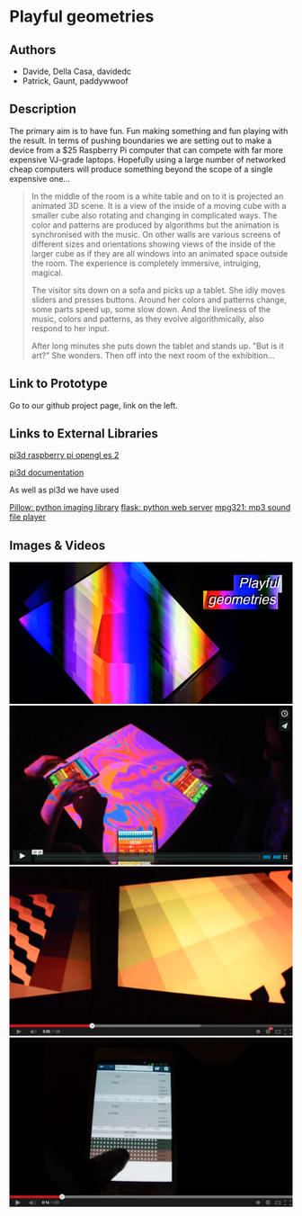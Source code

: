 # Playful geometries

## Authors
- Davide, Della Casa, davidedc
- Patrick, Gaunt, paddywwoof

## Description
The primary aim is to have fun. Fun making something and fun playing with
the result. In terms of pushing boundaries we are setting out to make a
device from a $25 Raspberry Pi computer that can compete with far more
expensive VJ-grade laptops. Hopefully using a large number of networked
cheap computers will produce something beyond the scope of a single
expensive one...

> In the middle of the room is a white table and on to it is projected an
> animated 3D scene. It is a view of the inside of a moving cube with a
> smaller cube also rotating and changing in complicated ways. The
> color and patterns are produced by algorithms but the animation is 
> synchronised with the music. On other walls are various screens of different
> sizes and orientations showing views of the inside of the larger cube as if
> they are all windows into an animated space outside the room. The experience
> is completely immersive, intruiging, magical.
>
> The visitor sits down on a sofa and picks up a tablet. She idly moves
> sliders and presses buttons. Around her colors and patterns change,
> some parts speed up, some slow down. And the liveliness of the music,
> colors and patterns, as they evolve algorithmically, also respond to
> her input.
>
> After long minutes she puts down the tablet and stands up. "But is it art?"
> She wonders. Then off into the next room of the exhibition...

## Link to Prototype
Go to our github project page, link on the left.

## Links to External Libraries
[pi3d raspberry pi opengl es 2](https://github.com/tipam/pi3d "pi3d raspberry pi opengl es 2")

[pi3d documentation](http://pi3d.github.io/html/ReadMe.html)

As well as pi3d we have used

[Pillow: python imaging library](https://pypi.python.org/pypi/Pillow/2.3.0)
[flask: python web server](http://flask.pocoo.org)
[mpg321: mp3 sound file player](http://mpg321.sourceforge.net)

## Images & Videos

![Playful geometries](project_images/cover.jpg "Starting point")
[![Vimeo video](project_images/Vimeo-video.png)](https://vimeo.com/90281174)
[![2nd Youtube video](project_images/2nd-Youtube-video.png)](https://www.youtube.com/watch?v=-tzrObu8aOI)
[![1st Youtube video](project_images/1st-Youtube-video.png)](https://www.youtube.com/watch?v=vGw0udNDoug)
